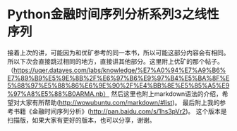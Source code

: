 # Python金融时间序列分析系列3之线性序列

接着上次的讲，可能因为和优矿参考的同一本书，所以可能这部分内容会有相同。所以下次会直接跳过相同的地方，直接讲其他部分。这里附上优矿的那个帖子。（https://uqer.datayes.com/labs/knowledge/%E7%A0%94%E7%A9%B6%E7%89%B9%E5%9E%8B%2F%E6%97%B6%E9%97%B4%E5%BA%8F%E5%88%97%E5%88%86%E6%9E%90%2F%E4%BB%8E%E5%85%A5%E9%97%A8%E5%88%B0ARMA.nb）
然后这里也附上markdown语法的介绍，希望对大家有所帮助(http://wowubuntu.com/markdown/#list)。
最后附上我的参考书籍《金融时间序列分析》(http://pan.baidu.com/s/1hs3pVr2)。
这个版本是扫描版，如果大家有更好的版本，也可以分享，谢谢。